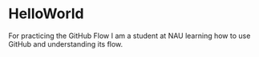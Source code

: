 # HelloWorld
For practicing the GitHub Flow
I am a student at NAU learning how to use GitHub and understanding its flow.
